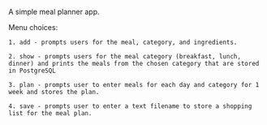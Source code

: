 A simple meal planner app.

Menu choices:

    1. add - prompts users for the meal, category, and ingredients.

    2. show - prompts users for the meal category (breakfast, lunch, dinner) and prints the meals from the chosen category that are stored in PostgreSQL

    3. plan - prompts user to enter meals for each day and category for 1 week and stores the plan.

    4. save - prompts user to enter a text filename to store a shopping list for the meal plan.